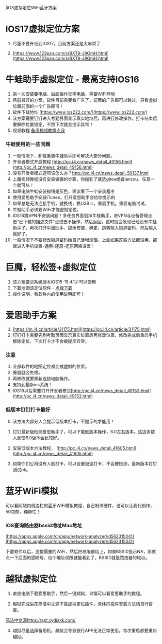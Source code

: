 |iOS虚拟定位WiFi蓝牙方案



# IOS17虚拟定位方案

1. 尽量不要升级到IOS17，目前方案还是太麻烦了

2. [https://www.123pan.com/s/BXT9-J9GmH.html](https://www.123pan.com/s/BXT9-J9GmH.html)

   

# 牛蛙助手虚拟定位 - 最高支持IOS16

1. 第一次安装要电脑，后面操作无需电脑，需要WiFi环境
2. 目前最好的方案，软件目前需要看广告了，前面的广告都可以跳过，只看虚拟位置前面的一个广告即可！
3. 软件下载地址 [https://www.ios222.com/](https://www.ios222.com/)
4. 该方案需要钉钉进入考勤界面显示真实地址后，再进行修改操作，打卡结束后要解除位置锁定，不然下次就会提示异常！
5. 视频教程 [备用视频教程点我](https://wp.haoruan.cc/%E6%95%99%E7%A8%8B%E8%A7%86%E9%A2%91/%E8%A7%86%E9%A2%91%E6%95%99%E7%A8%8B/%E7%89%9B%E8%9B%99%E5%8A%A9%E6%89%8B.mp4)

### 牛蛙使用的一些问题

1. 一般情况下，卸载重装牛蛙助手即可解决大部分问题。
2. 开发者模式开启教程 [http://pc.i4.cn/news_detail_49156.html](http://pc.i4.cn/news_detail_49156.html)
3. 没有开发者模式选项该怎么办？http://pc.i4.cn/news_detail_50137.html
4. 上面视频教程没有安装镜像的步骤，你碰到了就选gitee或者lanzou，任意一个就可以！
5. 如果电脑牛蛙安装按钮是灰色，建议重下一个安装程序
6. 使用爱思助手安装iTunes，打开爱思助手会给你提示的
7. 如果总是无法连接手机，就换线，换USB口，重启手机，重启电脑试试。
8. 牛蛙助手必须要WiFi才能虚拟定位。
9. iOS16跳VPN不安装问题！多任务界面划掉牛蛙助手，进VPN与设备管理点击“已下载的描述文件”点进去不操作，然后返回，这时就会发现已经没有牛蛙助手了，再次打开牛蛙助手，提示安装，确定，跳转输入锁屏密码，然后输入就好了。
10. 一般情况下不要修改锁屏密码给自己徒增烦恼，上面如果这些方法都没用，那就进入手机设置-通用-还原-还原网络设置！

# 巨魔，轻松签+虚拟定位

1. 该方案要求系统版本iOS15-15.4.1才可以使用
2. 下载地图该定位软件 - [点我下载](https://wp.haoruan.cc/123%E5%A4%87%E4%BB%BD/IPA%E6%96%87%E4%BB%B6%E5%90%88%E9%9B%86/%E9%BB%91%E7%A7%91%E6%8A%80/%E5%AE%98%E6%9B%BF%E8%99%9A%E6%8B%9F%E5%AE%9A%E4%BD%8D%E7%A0%B4%E8%A7%A3%20For%20TrollStore_122.ipa)
3. 操作说明，看软件内的使用说明即可！

# 爱思助手方案

1. [https://m.i4.cn/article/31175.html](https://pc.i4.cn/article/31175.html)
2. 钉钉打卡需要先到考勤页面显示真实位置后再修改位置，修改完成后重启手机解除定位，下次打卡才不会被提示异常。

### 注意

1. 全部软件的地图定位都变成虚拟的位置。
2. 重启就会失效。
3. 再修改就要重新连接电脑操作。
4. 支持到最新ios系统！
5. iOS16以后需要打开开发者模式[http://pc.i4.cn/news_detail_49153.html](http://pc.i4.cn/news_detail_49153.html)

### 低版本钉钉打卡最好

0. 该方法大部分人会提示低版本打卡，不提示的才能用！

1. 钉钉最新版检测爱思助手了，可以下载低版本操作，6.0左右版本，这边多数人反馈6.0版本会比较好。

2. 安装低版本方法教程， [http://pc.i4.cn/news_detail_41605.html](http://pc.i4.cn/news_detail_41605.html)

3. 如果你们公司没有人脸打卡，可以设置极速打卡，不会被检测，最新版本钉钉测试ok。

# 蓝牙WiFi模拟

可以看网站内侧边栏的蓝牙WiFi模拟教程，自己制作硬件，也可以让我代制作，50包邮，纯帮忙！

### iOS查询路由器bssid地址Mac地址

[https://apps.apple.com/cn/app/network-analyzer/id562315041](https://apps.apple.com/cn/app/network-analyzer/id562315041)

下载软件以后，连接需要的WiFi，然后把权限都给上，如果BSSID显示NA，那就点一下后面的感叹号，给个地址权限就能看到了，BSSID就是路由器的地址。

# 越狱虚拟定位

1. 直接电脑下载爱思助手，然后一键越狱，详情可以看爱思助手的教程。

2. 越狱完成后在简洁中文源下载虚拟定位插件，具体的插件安装方法请自行百度。

[简洁中文源https://apt.cydiakk.com/](https://apt.cydiakk.com/search.php?name=%E5%AE%9A%E4%BD%8D)

3. 越狱尽量选择备用机，越狱会导致银行APP无法正常使用，每次重启都要重新越狱。